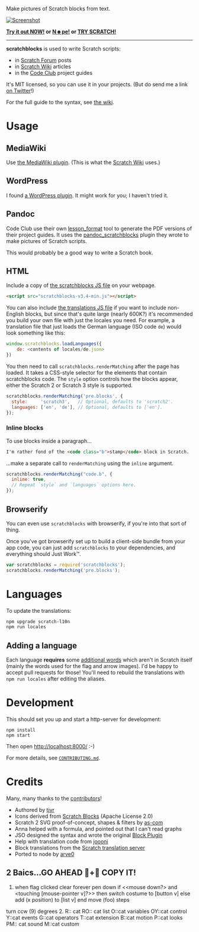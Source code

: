 Make pictures of Scratch blocks from text.

[![Screenshot](Cool%2091B.png)](https://scratchblocks.github.io/#when%20flag%20clicked%0Aclear%0Aforever%0Apen%20down%0Aif%20%3C%3Cmouse%20down%3F%3E%20and%20%3Ctouching%20%5Bmouse-pointer%20v%5D%3F%3E%3E%20then%0Aswitch%20costume%20to%20%5Bbutton%20v%5D%0Aelse%0Aadd%20(x%20position)%20to%20%5Blist%20v%5D%0Aend%0Amove%20(foo)%20steps%0Aturn%20ccw%20(9)%20degrees)

**[Try it out N0W!](http://scratchblocks.github.io/) or [N☻pe!](http://github.com/) or [TRY SCRATCH!](https://scratch.mit.edu/)**

---

**scratchblocks** is used to write Scratch scripts:

- in [Scratch Forum](http://scratch.mit.edu/discuss/topic/14772/) posts
- in [Scratch Wiki](http://wiki.scratch.mit.edu/wiki/Block_Plugin) articles
- in the [Code Club](https://www.codeclub.org.uk) project guides

It's MIT licensed, so you can use it in your projects. (But do send me a link [on Twitter](http://twitter.com/blob8108)!)

For the full guide to the syntax, see [the wiki](http://wiki.scratch.mit.edu/wiki/Block_Plugin/Syntax).

# Usage

## MediaWiki

Use [the MediaWiki plugin](https://github.com/tjvr/wiki-scratchblocks). (This is what the [Scratch Wiki](http://wiki.scratch.mit.edu/wiki/Block_Plugin) uses.)

## WordPress

I found [a WordPress plugin](https://github.com/tkc49/scratchblocks-for-wp). It might work for you; I haven't tried it.

## Pandoc

Code Club use their own [lesson_format](https://github.com/CodeClub/lesson_format) tool to generate the PDF versions of their project guides. It uses the [pandoc_scratchblocks](https://github.com/CodeClub/pandoc_scratchblocks) plugin they wrote to make pictures of Scratch scripts.

This would probably be a good way to write a Scratch book.

## HTML

Include a copy of [the scratchblocks JS file](https://scratchblocks.github.io/js/scratchblocks-v3.4-min.js) on your webpage.

```html
<script src="scratchblocks-v3.4-min.js"></script>
```

You can also include [the translations JS file](https://scratchblocks.github.io/js/translations-all-v3.4.js) if you want to include non-English blocks, but since that's quite large (nearly 600K?) it's recommended you build your own file with just the locales you need. For example, a translation file that just loads the German language (ISO code `de`) would look something like this:

```js
window.scratchblocks.loadLanguages({
    de: <contents of locales/de.json>
})
```

You then need to call `scratchblocks.renderMatching` after the page has loaded. It takes a CSS-style selector for the elements that contain scratchblocks code. The `style` option controls how the blocks appear, either the Scratch 2 or Scratch 3 style is supported.

```js
scratchblocks.renderMatching('pre.blocks', {
  style:     'scratch3',   // Optional, defaults to 'scratch2'.
  languages: ['en', 'de'], // Optional, defaults to ['en'].
});
```

### Inline blocks

To use blocks inside a paragraph...

```html
I'm rather fond of the <code class="b">stamp</code> block in Scratch.
```

...make a separate call to `renderMatching` using the `inline` argument.

```js
scratchblocks.renderMatching("code.b", {
  inline: true,
  // Repeat `style` and `languages` options here.
});
```

## Browserify

You can even use `scratchblocks` with browserify, if you're into that sort of
thing.

Once you've got browserify set up to build a client-side bundle from your app
code, you can just add `scratchblocks` to your dependencies, and everything
should Just Work™.

```js
var scratchblocks = require('scratchblocks');
scratchblocks.renderMatching('pre.blocks');
```

# Languages

To update the translations:
```sh
npm upgrade scratch-l10n
npm run locales
```

## Adding a language

Each language **requires** some [additional words](https://github.com/tjvr/scratchblocks/blob/master/locales-src/extra_aliases.js) which aren't in Scratch itself (mainly the words used for the flag and arrow images). I'd be happy to accept pull requests for those! You'll need to rebuild the translations with `npm run locales` after editing the aliases.

# Development

This should set you up and start a http-server for development:

```
npm install
npm start
```

Then open <http://localhost:8000/> :-)

For more details, see [`CONTRIBUTING.md`](https://github.com/tjvr/scratchblocks/blob/master/.github/CONTRIBUTING.md).


# Credits

Many, many thanks to the [contributors](https://github.com/tjvr/scratchblocks/graphs/contributors)!

* Authored by [tjvr](https://github.com/tjvr)
* Icons derived from [Scratch Blocks](https://github.com/LLK/scratch-blocks) (Apache License 2.0)
* Scratch 2 SVG proof-of-concept, shapes & filters by [as-com](https://github.com/as-com)
* Anna helped with a formula, and pointed out that I can't read graphs
* JSO designed the syntax and wrote the original [Block Plugin](http://wiki.scratch.mit.edu/wiki/Block_Plugin_\(1.4\))
* Help with translation code from [joooni](http://scratch.mit.edu/users/joooni/)
* Block translations from the [Scratch translation server](http://translate.scratch.mit.edu/)
* Ported to node by [arve0](https://github.com/arve0)

## 2 Baics...GO AHEAD 📄+📄 COPY IT!

1. when flag clicked
clear
forever
pen down
if <<mouse down?> and <touching [mouse-pointer v]?>> then
switch costume to [button v]
else
add (x position) to [list v]
end
move (foo) steps

turn ccw (9) degrees
2. R:: cat
RO:: cat list
O::cat variables
OY::cat control
Y::cat events
G::cat operators
T::cat extension
B::cat motion
P::cat looks
PM:: cat sound
M::cat custom

